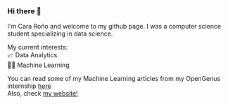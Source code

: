 ### Hi there 👋

I'm Cara Roño and welcome to my github page. 
I was a computer science student specializing in data science. 

My current interests: <br>
  &#128200; Data Analytics <br>
  🤖🧠 Machine Learning <br>

  


You can read some of my Machine Learning articles from my OpenGenus internship [here](https://iq.opengenus.org/author/cara-rono/)
<br>Also, check [my website!](https://ronocara.github.io/) 



